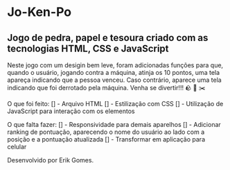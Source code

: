 <h1>Jo-Ken-Po</h1>

<h2>Jogo de pedra, papel e tesoura criado com as tecnologias HTML, CSS e JavaScript</h2>

<p>Neste jogo com um desigin bem leve, foram adicionadas funções para que, quando o usuário, jogando contra a máquina, 
atinja os 10 pontos, uma tela apareça indicando que a pessoa venceu. Caso contrário, aparece uma tela indicando que
foi derrotado pela máquina. Venha se divertir!!! 🪨 📰 ✂️</p>

O que foi feito:
[] - Arquivo HTML
[] - Estilização com CSS
[] - Utilização de JavaScript para interação com os elementos

O que falta fazer:
[] - Responsividade para demais aparelhos
[] - Adicionar ranking de pontuação, aparecendo o nome do usuário ao lado com a posição e a pontuação atualizada
[] - Transformar em aplicação para celular

Desenvolvido por Erik Gomes.
